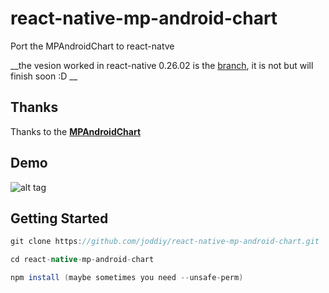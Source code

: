 # react-native-mp-android-chart
Port the MPAndroidChart to react-natve

__the vesion worked in react-native 0.26.02 is the [branch](https://github.com/joddiy/react-native-mp-android-chart/tree/version_in_rn_0.26.2), it is not but will finish soon :D __

Thanks
-----
Thanks to the  [**MPAndroidChart**](https://github.com/PhilJay/MPAndroidChart)

Demo
-----
![alt tag](https://github.com/joddiy/react-native-mp-android-chart/blob/master/screenshots/1.png)


Getting Started
-----
 ```gradle
git clone https://github.com/joddiy/react-native-mp-android-chart.git

cd react-native-mp-android-chart

npm install (maybe sometimes you need --unsafe-perm)
```



